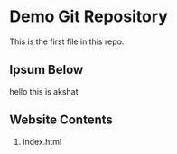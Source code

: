 # Demo Git Repository

This is the first file in this repo.

## Ipsum Below

hello this is akshat


## Website Contents

1. index.html